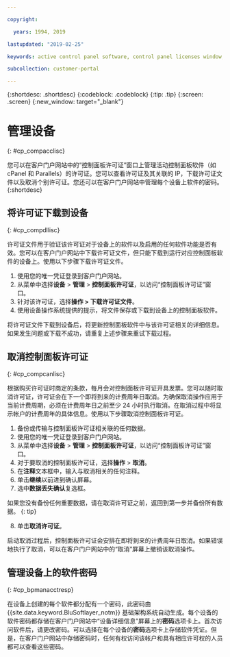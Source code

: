 ```yaml
---

copyright:

  years: 1994, 2019

lastupdated: "2019-02-25"

keywords: active control panel software, control panel licenses window, download license files, devices, canceling license 

subcollection: customer-portal

---
```


{:shortdesc: .shortdesc}
{:codeblock: .codeblock}
{:tip: .tip}
{:screen: .screen}
{:new_window: target="_blank"}

# 管理设备
{: #cp_compacclisc}

您可以在客户门户网站中的“控制面板许可证”窗口上管理活动控制面板软件（如 cPanel 和 Parallels）的许可证。您可以查看许可证及其关联的 IP，下载许可证文件以及取消个别许可证。您还可以在客户门户网站中管理每个设备上软件的密码。
{:shortdesc}


## 将许可证下载到设备
{: #cp_compdllisc}

许可证文件用于验证该许可证对于设备上的软件以及启用的任何软件功能是否有效。您可以在客户门户网站中下载许可证文件，但只能下载到运行对应控制面板软件的设备上。使用以下步骤下载许可证文件。

1. 使用您的唯一凭证登录到客户门户网站。
2. 从菜单中选择**设备** > **管理** > **控制面板许可证**，以访问“控制面板许可证”窗口。
3. 针对该许可证，选择**操作 > 下载许可证文件**。
4. 使用设备操作系统提供的提示，将文件保存或下载到设备上的控制面板软件。

将许可证文件下载到设备后，将更新控制面板软件中与该许可证相关的详细信息。如果发生问题或下载不成功，请重复上述步骤来重试下载过程。

## 取消控制面板许可证
{: #cp_compcanlisc}

根据购买许可证时商定的条款，每月会对控制面板许可证开具发票。您可以随时取消许可证，许可证会在下一个即将到来的计费周年日取消。为确保取消操作应用于当前计费周期，必须在计费周年日之前至少 24 小时执行取消。在取消过程中将显示帐户的计费周年的具体信息。使用以下步骤取消控制面板许可证。

1. 备份或传输与控制面板许可证相关联的任何数据。
2. 使用您的唯一凭证登录到客户门户网站。
3. 从菜单中选择**设备** > **管理** > **控制面板许可证**，以访问“控制面板许可证”窗口。
4. 对于要取消的控制面板许可证，选择**操作** > **取消**。
5. 在**注释**文本框中，输入与取消相关的任何注释。
6. 单击**继续**以前进到确认屏幕。
7. 选中**数据丢失确认**复选框。

  如果您没有备份任何重要数据，请在取消许可证之前，返回到第一步并备份所有数据。
  {: tip}

8. 单击**取消许可证**。

启动取消过程后，控制面板许可证会安排在即将到来的计费周年日取消。如果错误地执行了取消，可以在客户门户网站中的“取消”屏幕上撤销该取消操作。

## 管理设备上的软件密码
{: #cp_bpmanacctresp}

在设备上创建的每个软件都分配有一个密码，此密码由 {{site.data.keyword.BluSoftlayer_notm}} 基础架构系统自动生成。每个设备的软件密码都存储在客户门户网站中“设备详细信息”屏幕上的**密码**选项卡上。首次访问软件后，请更改密码。可以选择在每个设备的**密码**选项卡上存储软件凭证。但是，在客户门户网站中存储密码时，任何有权访问该帐户和具有相应许可权的人员都可以查看这些密码。
